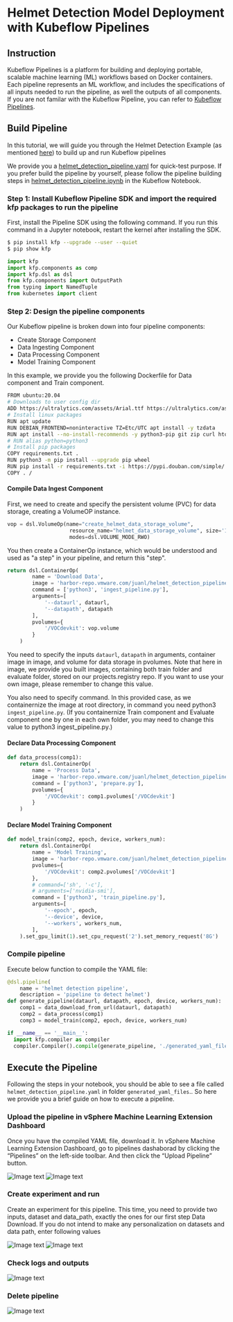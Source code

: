 # Helmet Detection Model Deployment with Kubeflow Pipelines

## Instruction

Kubeflow Pipelines is a platform for building and deploying portable, scalable machine learning (ML) workflows based on Docker containers.
Each pipeline represents an ML workflow, and includes the specifications of all inputs needed to run the pipeline, as well the outputs of all components.
If you are not familar with the Kubeflow Pipeline, you can refer to [Kubeflow Pipelines](https://www.kubeflow.org/docs/components/pipelines/).

## Build Pipeline

In this tutorial, we will guide you through the Helmet Detection Example (as mentioned [here](https://github.com/vmware/vSphere-machine-learning-extension/tree/e2e-examples/examples/helmet_object_detection/notebook)) to build up and run Kubeflow pipelines

We provide you a [helmet_detection_pipeline.yaml](https://github.com/vmware/vSphere-machine-learning-extension/blob/main/examples/helmet_object_detection/pipelines/helmet_detection_pipeline.yaml) for quick-test purpose. If you prefer build the pipeline by yourself, please follow the pipeline building steps in [helmet_detection_pipeline.ipynb](https://github.com/vmware/vSphere-machine-learning-extension/blob/main/examples/helmet_object_detection/pipelines/helmet_detection_pipeline.ipynb) in the Kubeflow Notebook.

### Step 1: Install Kubeflow Pipeline SDK and import the required kfp packages to run the pipeline

First, install the Pipeline SDK using the following command. If you run this command in a Jupyter notebook, restart the kernel after installing the SDK.

```bash
$ pip install kfp --upgrade --user --quiet
$ pip show kfp
```

```python
import kfp
import kfp.components as comp
import kfp.dsl as dsl
from kfp.components import OutputPath
from typing import NamedTuple
from kubernetes import client
```

### Step 2: Design the pipeline components

Our Kubeflow pipeline is broken down into four pipeline components:

- Create Storage Component
- Data Ingesting Component
- Data Processing Component
- Model Training Component

In this example, we provide you the following Dockerfile for Data component and Train component.

```bash
FROM ubuntu:20.04
# Downloads to user config dir
ADD https://ultralytics.com/assets/Arial.ttf https://ultralytics.com/assets/Arial.Unicode.ttf /root/.config/Ultralytics/
# Install linux packages
RUN apt update
RUN DEBIAN_FRONTEND=noninteractive TZ=Etc/UTC apt install -y tzdata
RUN apt install --no-install-recommends -y python3-pip git zip curl htop libgl1-mesa-glx libglib2.0-0 libpython3.8-dev
# RUN alias python=python3
# Install pip packages
COPY requirements.txt .
RUN python3 -m pip install --upgrade pip wheel
RUN pip install -r requirements.txt -i https://pypi.douban.com/simple/
COPY . /
```

#### Compile Data Ingest Component
First, we need to create and specify the persistent volume (PVC) for data storage, creating a VolumeOP instance.

```python
vop = dsl.VolumeOp(name="create_helmet_data_storage_volume",
                    resource_name="helmet_data_storage_volume", size='10Gi',
                    modes=dsl.VOLUME_MODE_RWO)
```
You then create a ContainerOp instance, which would be understood and used as "a step" in your pipeline, and return this "step".
```python
return dsl.ContainerOp(
        name = 'Download Data',
        image = 'harbor-repo.vmware.com/juanl/helmet_detection_pipeline:v1',
        command = ['python3', 'ingest_pipeline.py'],
        arguments=[
            '--dataurl', dataurl,
            '--datapath', datapath
        ],
        pvolumes={
            '/VOCdevkit': vop.volume
        }
    )
```

You need to specify the inputs `dataurl`, `datapath` in arguments, container image in image, and volume for data storage in pvolumes. Note that here in image, we provide you built images, containing both train folder and evaluate folder, stored on our projects.registry repo. If you want to use your own image, please remember to change this value.

You also need to specify command. In this provided case, as we containernize the image at root directory, in command you need python3 `ingest_pipeline.py`. (If you containernize Train component and Evaluate component one by one in each own folder, you may need to change this value to python3 ingest_pipeline.py.)

#### Declare Data Processing Component

```python
def data_process(comp1):
    return dsl.ContainerOp(
        name = 'Process Data',
        image = 'harbor-repo.vmware.com/juanl/helmet_detection_pipeline:v1',
        command = ['python3', 'prepare.py'],
        pvolumes={
            '/VOCdevkit': comp1.pvolumes['/VOCdevkit']
        }
    )
```

#### Declare Model Training Component

```python
def model_train(comp2, epoch, device, workers_num):
    return dsl.ContainerOp(
        name = 'Model Training',
        image = 'harbor-repo.vmware.com/juanl/helmet_detection_pipeline:v1',
        pvolumes={
            '/VOCdevkit': comp2.pvolumes['/VOCdevkit']
        },
        # command=['sh', '-c'],
        # arguments=['nvidia-smi'],
        command = ['python3', 'train_pipeline.py'],
        arguments=[
            '--epoch', epoch,
            '--device', device,
            '--workers', workers_num,
        ],
    ).set_gpu_limit(1).set_cpu_request('2').set_memory_request('8G')
```

### Compile pipeline

Execute below function to compile the YAML file:

```python
@dsl.pipeline(
    name = 'helmet detection pipeline',
    description = 'pipeline to detect helmet')
def generate_pipeline(dataurl, datapath, epoch, device, workers_num):
    comp1 = data_download_from_url(dataurl, datapath)
    comp2 = data_process(comp1)
    comp3 = model_train(comp2, epoch, device, workers_num)

if __name__ == '__main__':
  import kfp.compiler as compiler
  compiler.Compiler().compile(generate_pipeline, './generated_yaml_files/helmet_detection_pipeline' + '.yaml')
```

## Execute the Pipeline

Following the steps in your notebook, you should be able to see a file called `helmet_detection_pipeline.yaml` in folder `generated_yaml_files`.. So here we provide you a brief guide on how to execute a pipeline.

### Upload the pipeline in vSphere Machine Learning Extension Dashboard 


Once you have the compiled YAML file, download it. In vSphere Machine Learning Extension Dashboard, go to pipelines dashaborad by clicking the “Pipelines” on the left-side toolbar. And then click the “Upload Pipeline” button.

![Image text](https://github.com/vmware/vSphere-machine-learning-extension/blob/main/helmet_detection/pipelines/imgs/helmet-pipeline-01.png)
![Image text](https://github.com/vmware/vSphere-machine-learning-extension/blob/main/helmet_detection/pipelines/imgs/helmet-pipeline-02.png)

### Create experiment and run

Create an experiment for this pipeline. This time, you need to provide two inputs, dataset and data_path, exactly the ones for our first step Data Download. If you do not intend to make any personalization on datasets and data path, enter following values

![Image text](https://github.com/vmware/vSphere-machine-learning-extension/blob/main/helmet_detection/pipelines/imgs/helmet-pipeline-03.png)
![Image text](https://github.com/vmware/vSphere-machine-learning-extension/blob/main/helmet_detection/pipelines/imgs/helmet-pipeline-04.png)


### Check logs and outputs 
![Image text](https://github.com/vmware/vSphere-machine-learning-extension/blob/main/helmet_detection/pipelines/imgs/helmet-pipeline-05.png)

### Delete pipeline

![Image text](https://github.com/vmware/vSphere-machine-learning-extension/blob/main/examples/helmet_object_detection/pipelines/imgs/helmet-pipeline-06.png)
